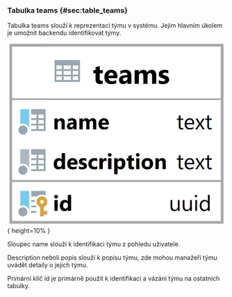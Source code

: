 
### Tabulka teams {#sec:table_teams}

Tabulka teams slouží k reprezentaci týmu v systému.
Jejím hlavním úkolem je umožnit backendu identifikovat týmy.

![Tabulka teams](../../../../pictures/databaze/tables/teams.png){ height=10% }

Sloupec name slouží k identifikaci týmu z pohledu uživatele.

Description neboli popis slouží k popisu týmu, zde mohou manažeři týmu uvádět detaily o jejich týmu.

Primární klíč id je primárně použit k identifikaci a vázání týmu na ostatních tabulky.
